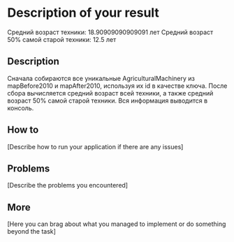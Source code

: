 # Description of your result

Средний возраст техники: 18.90909090909091 лет
Средний возраст 50% самой старой техники: 12.5 лет


## Description

Cначала собираются все уникальные AgriculturalMachinery из mapBefore2010 и mapAfter2010, используя их id в качестве ключа. После сбора вычисляется средний возраст всей техники, а также средний возраст 50% самой старой техники. Вся информация выводится в консоль.

## How to

[Describe how to run your application if there are any issues]

## Problems

[Describe the problems you encountered]

## More

[Here you can brag about what you managed to implement or do something beyond the task]

